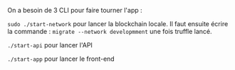On a besoin de 3 CLI pour faire tourner l'app :

`sudo ./start-network` pour lancer la blockchain locale. 
Il faut ensuite écrire la commande :  `migrate --network developmment` une fois truffle lancé.

`./start-api` pour lancer l'API

`./start-app` pour lancer le front-end